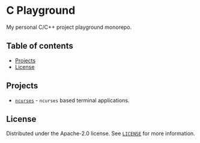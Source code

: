 # C Playground

My personal C/C++ project playground monorepo.

## Table of contents

- [Projects](#projects)
- [License](#license)

## Projects

- [`ncurses`](ncurses/) - `ncurses` based terminal applications.

## License

Distributed under the Apache-2.0 license. See [`LICENSE`](LICENSE) for more
information.
